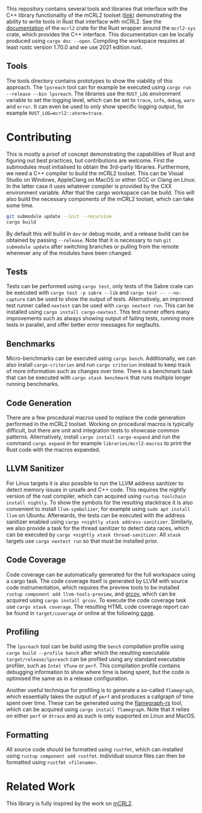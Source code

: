 This repository contains several tools and libraries that interface with the C++ library functionality of the mCRL2 toolset ([link](https://github.com/mCRL2org/mCRL2)) demonstrating the ability to write tools in Rust that interface with mCRL2. See the [documentation](https://mlaveaux.github.io/mCRL2-rust/mcrl2/index.html) of the `mcrl2` crate for the Rust wrapper around the `mcrl2-sys` crate, which provides the C++ interface. This documentation can be locally produced using `cargo doc --open`. Compiling the workspace requires at least rustc version 1.70.0 and we use 2021 edition rust.

## Tools

The tools directory contains prototypes to show the viability of this approach. The `lpsreach` tool can for example be executed using `cargo run --release --bin lpsreach`. The libraries use the `RUST_LOG` environment variable to set the logging level, which can be set to `trace`, `info`, `debug`, `warn` and `error`. It can even be used to only show specific logging output, for example `RUST_LOG=mcrl2::aterm=trace`.

# Contributing

This is mostly a proof of concept demonstrating the capabilities of Rust and figuring out best practices, but contributions are welcome.
First the submodules must initialised to obtain the 3rd-party libraries. Furthermore, we need a C++ compiler to build the mCRL2 toolset. This can be Visual Studio on Windows, AppleClang on MacOS or either GCC or Clang on Linux. In the latter case it uses whatever compiler is provided by the CXX environment variable. After that the cargo workspace can be build. This will also build the necessary components of the mCRL2 toolset, which can take some time.

```bash
git submodule update --init --recursive
cargo build
```

By default this will build in `dev` or debug mode, and a release build can be obtained by passing `--release`. Note that it is necessary to run `git submodule update` after switching branches or pulling from the remote whenever any of the modules have been changed.

## Tests

Tests can be performed using `cargo test`, only tests of the Sabre crate can be executed with `cargo test -p sabre --lib` and `cargo test -- --no-capture` can be used to show the output of tests. Alternatively, an improved test runner called `nextest` can be used with `cargo nextest run`. This can be installed using `cargo install cargo-nextest`. This test runner offers many improvements such as always showing output of failing tests, running more tests in parallel, and offer better error messages for segfaults.

## Benchmarks

Micro-benchmarks can be executed using `cargo bench`. Additionally, we can also install `cargo-criterion` and run `cargo criterion` instead to keep track of more information such as changes over time. There is a benchmark task that can be executed with `cargo xtask benchmark` that runs multiple longer running benchmarks.

## Code Generation

There are a few procedural macros used to replace the code generation performed in the mCRL2 toolset. Working on procedural macros is typically difficult, but there are unit and integration tests to showcase common patterns. Alternatively, install `cargo install cargo-expand` and run the command `cargo expand` in for example `libraries/mcrl2-macros` to print the Rust code with the macros expanded.

## LLVM Sanitizer

For Linux targets it is also possible to run the LLVM address sanitizer to detect memory issues in unsafe and C++ code. This requires the nightly version of the rust compiler, which can acquired using `rustup toolchain install nightly`. To show the symbols for the resulting stacktrace it is also convenient to install `llvm-symbolizer`, for example using `sudo apt install llvm` on Ubuntu. Afterwards, the tests can be executed with the address sanitizer enabled using `cargo +nightly xtask address-sanitizer`. Similarly, we also provide a task for the thread sanitizer to detect data races, which can be executed by `cargo +nightly xtask thread-sanitizer`.
All `xtask` targets use `cargo nextest run` so that must be installed prior. 

## Code Coverage

Code coverage can be automatically generated for the full workspace using a cargo task. The code coverage itself is generated by LLVM with source code instrumentation, which requires the preview tools to be installed `rustup component add llvm-tools-preview`, and [grcov](https://github.com/mozilla/grcov), which can be acquired using `cargo install grcov`. To execute the code coverage task use `cargo xtask coverage`. The resulting HTML code coverage report can be found in `target/coverage` or online at the following [page](https://mlaveaux.github.io/mCRL2-rust/coverage/index.html). 

## Profiling

The `lpsreach` tool can be build using the `bench` compilation profile using `cargo build --profile bench` after which the resulting executable `target/release/lpsreach` can be profiled using any standard executable profiler, such as `Intel VTune` or `perf`. This compilation profile contains debugging information to show where time is being spent, but the code is optimised the same as in a release configuration.

Another useful technique for profiling is to generate a so-called `flamegraph`, which essentially takes the output of `perf` and produces a callgraph of time spent over time. These can be generated using the [flamegraph-rs](https://github.com/flamegraph-rs/flamegraph) tool, which can be acquired using `cargo install flamegraph`. Note that it relies on either `perf` or `dtrace` and as such is only supported on Linux and MacOS.

## Formatting

All source code should be formatted using `rustfmt`, which can installed using `rustup component add rustfmt`. Individual source files can then be formatted using `rustfmt <filename>`.

# Related Work

This library is fully inspired by the work on [mCRL2](https://github.com/mCRL2org/mCRL2).
